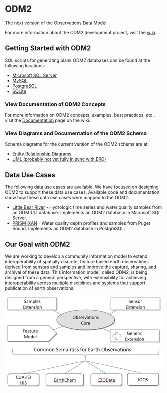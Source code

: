 ODM2
====

The next version of the Observations Data Model.

For more information about the ODM2 development project, visit the [wiki](https://github.com/UCHIC/ODM2/wiki). 

## Getting Started with ODM2 ##

SQL scripts for generating blank ODM2 databases can be found at the following locations:

* [Microsoft SQL Server](https://github.com/UCHIC/ODM2/blob/master/src/blank_schema_scripts/ms_sql_server/ODM2_for_MSSQL.sql)
* [MySQL](https://github.com/UCHIC/ODM2/blob/master/src/blank_schema_scripts/mysql/ODM2_for_MySQL.sql)
* [PostgreSQL](https://github.com/UCHIC/ODM2/blob/master/src/blank_schema_scripts/postgresql/ODM2_for_PostgreSQL.sql)
* [SQLite](https://github.com/UCHIC/ODM2/blob/master/src/blank_schema_scripts/sqlite/ODM2_for_SQLite.sql)

### View Documentation of ODM2 Concepts ###

For more information on ODM2 concepts, examples, best practices, etc., visit the [Documentation](https://github.com/UCHIC/ODM2/wiki/documentation) page on the wiki.

### View Diagrams and Documentation of the ODM2 Schema ###

Schema diagrams for the current version of the ODM2 schema are at:

* [Entity Relationship Diagrams](http://uchic.github.io/ODM2/schemas/ODM2_Current/)
* [UML (probably not yet fully in sync with ERD)](http://uchic.github.io/ODM2/uml/index.htm)


## Data Use Cases ##

The following data use cases are available. We have focused on designing ODM2 to support these data use cases. Available code and documentation show how these data use cases were mapped to the ODM2.

* [Little Bear River](https://github.com/UCHIC/ODM2/tree/master/usecases/littlebearriver) - Hydrologic time series and water quality samples from an ODM 1.1.1 database.  Implements an ODM2 database in Microsoft SQL Server.
* [PRISM-XAN](https://github.com/UCHIC/ODM2/tree/master/usecases/prismxan) - Water quality depth profiles and samples from Puget Sound. Implements an ODM2 database in PostgreSQL.

## Our Goal with ODM2 ##

We are working to develop a community information model to extend interoperability of spatially discrete, feature based earth observations derived from sensors and samples and improve the capture, sharing, and archival of these data. This information model, called ODM2, is being designed from a general perspective, with extensibility for achieving interoperability across multiple disciplines and systems that support publication of earth observations.

![ODM2 Schematic](/doc/images/odm2_schematic.jpg)


